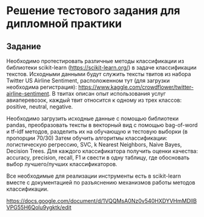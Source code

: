 # Решение тестового задания для дипломной практики
## Задание
Необходимо протестировать различные методы классификации из библиотеки scikit-learn (https://scikit-learn.org/) в задаче классификации текстов. Исходными данными будут служить тексты твитов из набора Twitter US Airline Sentiment, расположенном тут (для загрузки необходима регистрация): https://www.kaggle.com/crowdflower/twitter-airline-sentiment. В твитах описан опыт использования услуг авиаперевозок, каждый твит относится к одному из трех классов: positive, neutral, negative.

Необходимо загрузить исходные данные с помощью библиотеки pandas, преобразовать тексты в векторный вид с помощью bag-of-word и tf-idf методов, разделить их на обучающую и тестовую выборки (в пропорции 70/30) Затем обучить алгоритмы классификации: логистическую регрессию, SVC, k Nearest Neighbors, Naive Bayes, Decision Trees. Для каждого классификатора получить оценки качества: accuracy, precision, recall, F1 и свести в одну таблицу, где обосновать выбор лучшего/лучших классификаторов.

Все необходимые для реализации инструменты есть в scikit-learn вместе с документацией по разъяснению механизмов работы методов классификации.

https://docs.google.com/document/d/1VQQMsA0Nz0v540HXDYVHmMDllBVPG55H6Qolu9ygktk/edit
